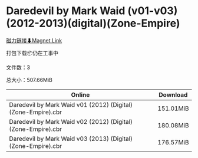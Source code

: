 # Daredevil by Mark Waid (v01-v03)(2012-2013)(digital)(Zone-Empire)

[磁力链接⬇Magnet Link](magnet:?xt=urn:btih:ebee4b965aab784094fb6c788c4c40440e924de8&dn=Daredevil%20by%20Mark%20Waid%20%28v01-v03%29%282012-2013%29%28digital%29%28Zone-Empire%29)

打包下载📦仍在工事中

文件数：3

总大小：507.66MiB

Online | Download
--- | ---
Daredevil by Mark Waid v01 (2012) (Digital) (Zone-Empire).cbr | 151.01MiB
Daredevil by Mark Waid v02 (2012) (Digital) (Zone-Empire).cbr | 180.08MiB
Daredevil by Mark Waid v03 (2013) (Digital) (Zone-Empire).cbr | 176.57MiB